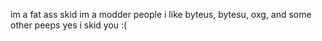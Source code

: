 im a fat ass skid
im a modder
people i like byteus, bytesu, oxg, and some other peeps
yes i skid you :(
